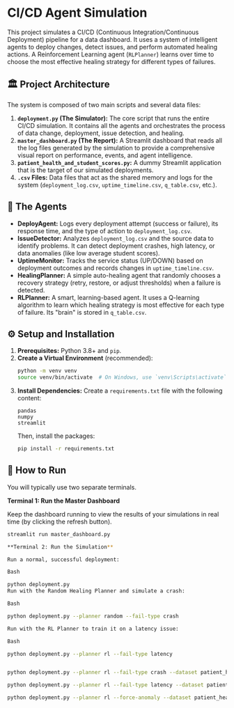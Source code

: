 # CI/CD Agent Simulation

This project simulates a CI/CD (Continuous Integration/Continuous Deployment) pipeline for a data dashboard. It uses a system of intelligent agents to deploy changes, detect issues, and perform automated healing actions. A Reinforcement Learning agent (`RLPlanner`) learns over time to choose the most effective healing strategy for different types of failures.

## 🏛️ Project Architecture



The system is composed of two main scripts and several data files:

1.  **`deployment.py` (The Simulator):** The core script that runs the entire CI/CD simulation. It contains all the agents and orchestrates the process of data change, deployment, issue detection, and healing.
2.  **`master_dashboard.py` (The Report):** A Streamlit dashboard that reads all the log files generated by the simulation to provide a comprehensive visual report on performance, events, and agent intelligence.
3.  **`patient_health_and_student_scores.py`:** A dummy Streamlit application that is the target of our simulated deployments.
4.  **`.csv` Files:** Data files that act as the shared memory and logs for the system (`deployment_log.csv`, `uptime_timeline.csv`, `q_table.csv`, etc.).

## 🤖 The Agents

-   **DeployAgent:** Logs every deployment attempt (success or failure), its response time, and the type of action to `deployment_log.csv`.
-   **IssueDetector:** Analyzes `deployment_log.csv` and the source data to identify problems. It can detect deployment crashes, high latency, or data anomalies (like low average student scores).
-   **UptimeMonitor:** Tracks the service status (UP/DOWN) based on deployment outcomes and records changes in `uptime_timeline.csv`.
-   **HealingPlanner:** A simple auto-healing agent that randomly chooses a recovery strategy (retry, restore, or adjust thresholds) when a failure is detected.
-   **RLPlanner:** A smart, learning-based agent. It uses a Q-learning algorithm to learn which healing strategy is most effective for each type of failure. Its "brain" is stored in `q_table.csv`.

## ⚙️ Setup and Installation

1.  **Prerequisites:** Python 3.8+ and `pip`.
2.  **Create a Virtual Environment** (recommended):
    ```bash
    python -m venv venv
    source venv/bin/activate  # On Windows, use `venv\Scripts\activate`
    ```
3.  **Install Dependencies:** Create a `requirements.txt` file with the following content:
    ```
    pandas
    numpy
    streamlit
    ```
    Then, install the packages:
    ```bash
    pip install -r requirements.txt
    ```

## 🚀 How to Run

You will typically use two separate terminals.

**Terminal 1: Run the Master Dashboard**

Keep the dashboard running to view the results of your simulations in real time (by clicking the refresh button).
```bash
streamlit run master_dashboard.py

**Terminal 2: Run the Simulation**

Run a normal, successful deployment:

Bash

python deployment.py
Run with the Random Healing Planner and simulate a crash:

Bash

python deployment.py --planner random --fail-type crash

Run with the RL Planner to train it on a latency issue:

Bash

python deployment.py --planner rl --fail-type latency


python deployment.py --planner rl --fail-type crash --dataset patient_health.csv

python deployment.py --planner rl --fail-type latency --dataset patient_health.csv

python deployment.py --planner rl --force-anomaly --dataset patient_health.csv
